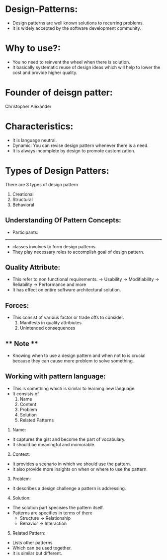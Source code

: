 # Design-Patterns:
* Design patterns are well known solutions to recurring problems.
* It is widely accepted by the software development community.

# Why to use?:
* You no need to reinvent the wheel when there is solution.
* It basically systematic reuse of design ideas which will help to lower the cost and provide higher quality.

# Founder of deisgn patter:
Christopher Alexander

# Characteristics:
* It is language neutral.
* Dynamic: You can revise design pattern whenever there is a need.
* It is always incomplete by design to promote customization.

# Types of Design Patters:
There are 3 types of design pattern
1. Creational
2. Structural
3. Behavioral

Understanding Of Pattern Concepts:
-----------------------------------
* Participants:
---------------
* classes involves to form design patterns.
* They play necessary roles to accomplish goal of design pattern.


Quality Attribute:
----------------------
* This refer to non functional requirements.
    -> Usability
    -> Modifiability
    -> Reliability
    -> Performance and more
* It has effect on entire software architectural solution.

Forces:
----------
* This consist of various  factor or trade offs to consider.
    1. Manifests in quality attribiutes
    2. Unintended consequences

** Note **
----------
* Knowing when to use a design pattern and when not to is crucial because they can cause more problem to solve something.

Working with pattern language:
------------------------------
* This is something which is similar to learning new language.
* It consists of 
    1. Name
    2. Content
    3. Problem
    4. Solution
    5. Related Patterns

1. Name:
* It captures the gist and become the part of vocabulary.
* It should be meaningful and momorable.

2. Context:
* It provides a scenario in which we should use the pattern.
* It also provide more insights on when or where to use the pattern.

3. Problem:
* It describes a design challenge a pattern is addressing.

4. Solution:
* The solution part specisies the pattern itself.
* Patterns are specifies in terms of there
    * Structure -> Relationship
    * Behavior -> Interaction

5. Related Pattern:
* Lists other patterns
* Which can be used together.
* It is similar but different.
